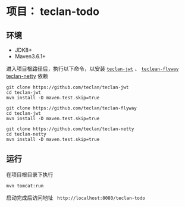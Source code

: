 # 项目： teclan-todo

## 环境
- JDK8+
- Maven3.6.1+

进入项目根路径后，执行以下命令，以安装
 [`teclan-jwt`](https://github.com/teclan/teclan-jwt) 、
 [`teclean-flyway`](https://github.com/teclan/teclan-flyway)
 [teclan-netty](https://github.com/teclan/teclan-netty) 
 依赖

``` 
git clone https://github.com/teclan/teclan-jwt
cd teclan-jwt
mvn install -D maven.test.skip=true

git clone https://github.com/teclan/teclan-flyway
cd teclan-jwt
mvn install -D maven.test.skip=true

git clone https://github.com/teclan/teclan-netty
cd teclan-netty
mvn install -D maven.test.skip=true
```

## 运行
在项目根目录下执行 

```
mvn tomcat:run  
```
启动完成后访问地址 ` http://localhost:8080/teclan-todo`



